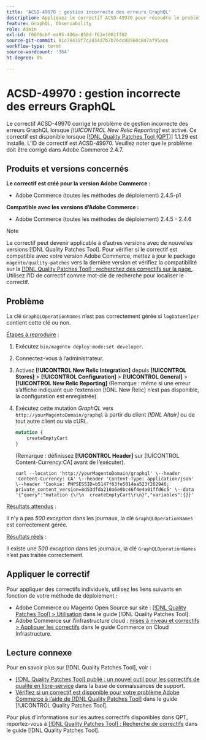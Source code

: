 ```yaml
---
title: 'ACSD-49970 : gestion incorrecte des erreurs GraphQL'
description: Appliquez le correctif ACSD-49970 pour résoudre le problème Adobe Commerce en raison duquel les erreurs GraphQL sont mal gérées lorsque [!UICONTROL New Relic Reporting] est activé.
feature: GraphQL, Observability
role: Admin
exl-id: f06f6cbf-ea85-406a-850d-f63e1001ff82
source-git-commit: 81c78439f7c243437b7b76dc80560c847af95ace
workflow-type: tm+mt
source-wordcount: '364'
ht-degree: 0%

---
```


# ACSD-49970 : gestion incorrecte des erreurs GraphQL

Le correctif ACSD-49970 corrige le problème de gestion incorrecte des erreurs GraphQL lorsque *[!UICONTROL New Relic Reporting]* est activé. Ce correctif est disponible lorsque [[!DNL Quality Patches Tool (QPT)]](https://experienceleague.adobe.com/fr/docs/commerce-knowledge-base/kb/announcements/commerce-announcements/magento-quality-patches-released-new-tool-to-self-serve-quality-patches) 1.1.29 est installé. L’ID de correctif est ACSD-49970. Veuillez noter que le problème doit être corrigé dans Adobe Commerce 2.4.7.

## Produits et versions concernés

**Le correctif est créé pour la version Adobe Commerce :**

* Adobe Commerce (toutes les méthodes de déploiement) 2.4.5-p1

**Compatible avec les versions d’Adobe Commerce :**

* Adobe Commerce (toutes les méthodes de déploiement) 2.4.5 - 2.4.6

>[!NOTE]
>
>Le correctif peut devenir applicable à d’autres versions avec de nouvelles versions [!DNL Quality Patches Tool]. Pour vérifier si le correctif est compatible avec votre version Adobe Commerce, mettez à jour le package `magento/quality-patches` vers la dernière version et vérifiez la compatibilité sur la [[!DNL Quality Patches Tool] : recherchez des correctifs sur la page ](https://experienceleague.adobe.com/tools/commerce-quality-patches/index.html?lang=fr). Utilisez l’ID de correctif comme mot-clé de recherche pour localiser le correctif.

## Problème

La clé `GraphQLOperationNames` n’est pas correctement gérée si `logDataHelper` contient cette clé ou non.

<u>Étapes à reproduire</u> :

1. Exécutez `bin/magento deploy:mode:set developer`.
1. Connectez-vous à l’administrateur.
1. Activez **[!UICONTROL New Relic Integration]** depuis **[!UICONTROL Stores]** > **[!UICONTROL Configuration]** > **[!UICONTROL General]** > **[!UICONTROL New Relic Reporting]**
(Remarque : même si une erreur s’affiche indiquant que l’extension [!DNL New Relic] n’est pas disponible, la configuration est enregistrée).
1. Exécutez cette mutation *GraphQL* vers `http://yourMagentoDomain/graphql` à partir du client *[!DNL Altair]* ou de tout autre client ou via cURL.

   ```GraphQL
   mutation {
       createEmptyCart
   }
   ```

   (Remarque : définissez **[!UICONTROL Header]** sur [!UICONTROL Content-Currency:CA] avant de l’exécuter).

   ```cURL
   curl --location 'http://yourMagentoDomain/graphql' \--header 'Content-Currency: CA' \--header 'Content-Type: application/json' \--header 'Cookie: PHPSESSID=b5147f63fe5014ea523f262946; private_content_version=8d53dfda210a6e9bc46f4e4a01ffd6c5' \--data '{"query":"mutation {\r\n  createEmptyCart\r\n}","variables":{}}'
   ```

<u>Résultats attendus</u> :

Il n&#39;y a pas *500 exception* dans les journaux, la clé `GraphQLOperationNames` est correctement gérée.

<u>Résultats réels</u> :

Il existe une *500 exception* dans les journaux, la clé `GraphQLOperationNames` n’est pas traitée correctement.

## Appliquer le correctif

Pour appliquer des correctifs individuels, utilisez les liens suivants en fonction de votre méthode de déploiement :

* Adobe Commerce ou Magento Open Source sur site : [[!DNL Quality Patches Tool] > Utilisation](/help/tools/quality-patches-tool/usage.md) dans le guide [!DNL Quality Patches Tool].
* Adobe Commerce sur l’infrastructure cloud : [mises à niveau et correctifs > Appliquer les correctifs](https://experienceleague.adobe.com/docs/commerce-cloud-service/user-guide/develop/upgrade/apply-patches.html?lang=fr) dans le guide Commerce on Cloud Infrastructure.

## Lecture connexe

Pour en savoir plus sur [!DNL Quality Patches Tool], voir :

* [[!DNL Quality Patches Tool] publié : un nouvel outil pour les correctifs de qualité en libre-service](https://experienceleague.adobe.com/fr/docs/commerce-knowledge-base/kb/announcements/commerce-announcements/magento-quality-patches-released-new-tool-to-self-serve-quality-patches) dans la base de connaissances de support.
* [Vérifiez si un correctif est disponible pour votre problème Adobe Commerce à l’aide de  [!DNL Quality Patches Tool]](/help/tools/quality-patches-tool/patches-available-in-qpt/check-patch-for-magento-issue-with-magento-quality-patches.md) dans le guide [!UICONTROL Quality Patches Tool].


Pour plus d&#39;informations sur les autres correctifs disponibles dans QPT, reportez-vous à [[!DNL Quality Patches Tool] : Recherche de correctifs](https://experienceleague.adobe.com/tools/commerce-quality-patches/index.html?lang=fr) dans le guide [!DNL Quality Patches Tool].
